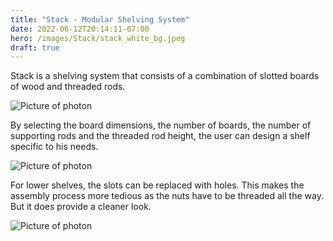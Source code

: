 ```yaml
---
title: "Stack - Modular Shelving System"
date: 2022-06-12T20:14:11-07:00
hero: /images/Stack/stack_white_bg.jpeg
draft: true
---
```


Stack is a shelving system that consists of a combination of slotted boards of wood and threaded rods.

![Picture of photon](/images/Stack/STACK_2mx12_5.jpeg)

By selecting the board dimensions, the number of boards, the number of supporting rods and the threaded rod height, the user can design a shelf specific to his needs.

![Picture of photon](/images/Stack/stack_general_hero.jpeg)

For lower shelves, the slots can be replaced with holes. This makes the assembly process more tedious as the nuts have to be threaded all the way. But it does provide a cleaner look.

![Picture of photon](/images/Stack/stack_built.jpeg)
